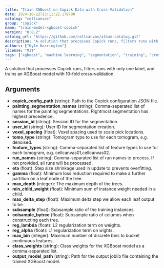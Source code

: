 ```yaml
---
title: "Train XGBoost on Copick Data with Cross-Validation"
date: 2024-10-22T13:11:22.178780
catalog: "cellcanvas"
group: "copick"
name: "train-model-xgboost-copick"
version: "0.0.2"
catalog_url: "https://github.com/cellcanvas/album-catalog.git"
description: "A solution that processes Copick runs, filters runs with only one label, and trains an XGBoost model with 10-fold cross-validation."
authors: ["Kyle Harrington"]
license: "MIT"
tags: ["xgboost", "machine learning", "segmentation", "training", "cross-validation", "copick"]
---
```


A solution that processes Copick runs, filters runs with only one label, and trains an XGBoost model with 10-fold cross-validation.

## Arguments

- **copick_config_path** (string): Path to the Copick configuration JSON file.
- **painting_segmentation_names** (string): Comma-separated list of names for the painting segmentations. Rightmost segmentation has highest precedence.
- **session_id** (string): Session ID for the segmentation.
- **user_id** (string): User ID for segmentation creation.
- **voxel_spacing** (float): Voxel spacing used to scale pick locations.
- **tomo_type** (string): Tomogram type to use for each tomogram, e.g. denoised.
- **feature_types** (string): Comma-separated list of feature types to use for each tomogram, e.g. cellcanvas01,cellcanvas02.
- **run_names** (string): Comma-separated list of run names to process. If not provided, all runs will be processed.
- **eta** (float): Step size shrinkage used in update to prevents overfitting.
- **gamma** (float): Minimum loss reduction required to make a further partition on a leaf node of the tree.
- **max_depth** (integer): The maximum depth of the trees.
- **min_child_weight** (float): Minimum sum of instance weight needed in a child.
- **max_delta_step** (float): Maximum delta step we allow each leaf output to be.
- **subsample** (float): Subsample ratio of the training instances.
- **colsample_bytree** (float): Subsample ratio of columns when constructing each tree.
- **reg_lambda** (float): L2 regularization term on weights.
- **reg_alpha** (float): L1 regularization term on wights.
- **max_bin** (integer): Maximum number of discrete bins to bucket continuous features.
- **class_weights** (string): Class weights for the XGBoost model as a comma-separated list.
- **output_model_path** (string): Path for the output joblib file containing the trained XGBoost model.

